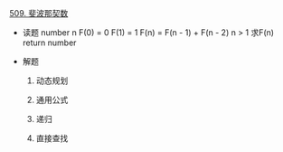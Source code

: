 [509. 斐波那契数](https://leetcode-cn.com/problems/fibonacci-number/)

- 读题
  number n
  F(0) = 0  F(1) = 1
  F(n) = F(n - 1) + F(n - 2)  n > 1
  求F(n)
  return number
   
- 解题
  1. 动态规划

  2. 通用公式

  3. 递归

  4. 直接查找